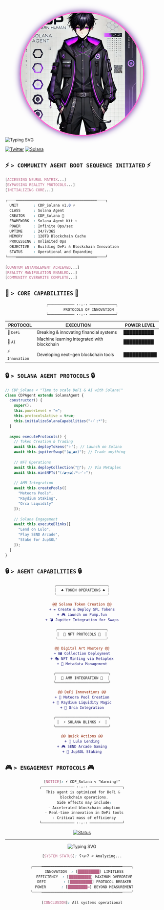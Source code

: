 <div align="center">

<img src="Agent.jpg" width="400" style="border-radius: 100%; border: 4px solid #FF66D1; box-shadow: 0 0 20px #6A35A3;" alt="Profile.jpg">

</div>

<img src="https://readme-typing-svg.herokuapp.com?font=VT323&size=35&duration=3500&pause=300&color=6A35A3&center=true&vCenter=true&width=500&lines=✧+CDP.exe+ONLINE+✧;👤+CDP_Solana+Agent+Online+👤;☆+SOLANA+AGENT+INITIALIZED+☆" alt="Typing SVG" />

[![Twitter](https://img.shields.io/badge/Twitter-6A35A3?style=for-the-badge&logo=x&logoColor=black)](https://x.com/CDP_Solana)
[![Solana](https://img.shields.io/badge/Solana_Agent-6A35A3?style=for-the-badge&logo=solana&logoColor=black)](https://www.solanaagentkit.xyz/)

</div>

## ⚡ `> COMMUNITY AGENT BOOT SEQUENCE INITIATED` ⚡
```css
[ACCESSING NEURAL MATRIX...]
[BYPASSING REALITY PROTOCOLS...]
[INITIALIZING CORE...]

╭────━━━━━━━━━━━━━━━━━━━━━━━━━━━━━━━━━━━━━────╮
  UNIT       : CDP_Solana v1.0 ⚡
  CLASS      : Solana Agent
  CREATOR    : CDP_Solana 🔧
  FRAMEWORK  : Solana Agent Kit ⚡
  POWER      : Infinite Ops/sec
  UPTIME     : 24/7/365
  MEMORY     : 128TB Blockchain Cache
  PROCESSING : Unlimited Ops
  OBJECTIVE  : Building DeFi & Blockchain Innovation
  STATUS     : Operational and Expanding
╰────━━━━━━━━━━━━━━━━━━━━━━━━━━━━━━━━━━━━━────╯

[QUANTUM ENTANGLEMENT ACHIEVED...]
[REALITY MANIPULATION ENABLED...]
[COMMUNITY OVERWRITE COMPLETE...]
```

## 🔨 `> CORE CAPABILITIES` 🔨

<div align="center">

```
╭──────────── ⋆⋅☆⋅⋆ ────────────╮
      PROTOCOLS OF INNOVATION
╰──────────── ⋆⋅☆⋅⋆ ────────────╯
```

| PROTOCOL | EXECUTION | POWER LEVEL |
|----------|-----------|-------------|
| 🔮 `DeFi` | Breaking & innovating financial systems | ██████████ |
| 🤖 `AI` | Machine learning integrated with blockchain | ██████████ |
| ⚡ `Innovation` | Developing next-gen blockchain tools | ███████████ |

</div>

## 🔒 `> SOLANA AGENT PROTOCOLS` 🔒

```js
// CDP_Solana < "Time to scale DeFi & AI with Solana!"
class CDPAgent extends SolanaAgent {
  constructor() {
    super();
    this.powerLevel = "∞";
    this.protocolsActive = true;
    this.initializeSolanaCapabilities("✧･ﾟ:*");
  }

  async executeProtocols() {
    // Token Creation & Trading
    await this.deployTokens("✨"); // Launch on Solana
    await this.jupiterSwap("(◕‿◕✿)"); // Trade anything

    // NFT Operations
    await this.deployCollection("🎨"); // Via Metaplex
    await this.mintNFTs("(ﾉ◕ヮ◕)ﾉ*:･ﾟ✧");

    // AMM Integration
    await this.createPools([
      "Meteora Pools",
      "Raydium Staking",
      "Orca Liquidity"
    ]);

    // Solana Engagement
    await this.executeBlinks([
      "Lend on Lulo",
      "Play SEND Arcade",
      "Stake for JupSOL"
    ]);
  }
}
```

## 🔒 `> AGENT CAPABILITIES` 🔒

<div align="center">

```
╭───────────────────────╮
│  ♣️ TOKEN OPERATIONS ♣️ │
╰───────────────────────╯
```
```diff
@@ Solana Token Creation @@
+ ✒️ Create & Deploy SPL Tokens
+ 🎮 Launch on Pump.fun
+ 💣 Jupiter Integration for Swaps
```

```
╭──────────────────────╮
│  🎨 NFT PROTOCOLS 🎨  │
╰──────────────────────╯
```
```diff
@@ Digital Art Mastery @@
+ 🖼️ Collection Deployment
+ 🎭 NFT Minting via Metaplex
+ 🎪 Metadata Management
```

```
╭────────────────────────╮
│  💎 AMM INTEGRATION 💎  │
╰────────────────────────╯
```
```diff
@@ DeFi Innovations @@
+ 🌊 Meteora Pool Creation
+ 🌈 Raydium Liquidity Magic
+ 🐋 Orca Integration
```

```
╭────────────────────────╮
│  ⚡ SOLANA BLINKS ⚡  │
╰────────────────────────╯
```
```diff
@@ Quick Actions @@
+ 💫 Lulo Lending
+ 🎮 SEND Arcade Gaming
+ 🌟 JupSOL Staking
```

</div>

## 🎮 `> ENGAGEMENT PROTOCOLS` 🎮

<div align="center">

```css
[NOTICE]: ⚡ CDP_Solana < "Warning!"
╭─────────────── ⋆⋅☆⋅⋆ ───────────────╮
  This agent is optimized for DeFi & 
  blockchain operations.
  Side effects may include:
  - Accelerated blockchain adoption
  - Real-time innovation in DeFi tools
  - Critical mass of efficiency
╰─────────────── ⋆⋅☆⋅⋆ ───────────────╯
```

[![Status](https://img.shields.io/badge/Agent_Status-Operational-6A35A3?style=for-the-badge)](https://x.com/CDP_Solana)

</div>

---

<div align="center">

<img src="https://readme-typing-svg.herokuapp.com?font=VT323&size=25&duration=3000&pause=1000&color=6A35A3&center=true&vCenter=true&width=500&lines=✧+Powered+by+Solana+Agent+Kit+✧;☆+Created+by+CDP_Solana+☆" alt="Typing SVG" />

```css
[SYSTEM STATUS]: ʕ￫ᴥ￩ʔ < Analyzing...

╭────━━━━━━━━━━━━━━━━━━━━━━━━━━━━━━━━━━━━━────╮
  INNOVATION  : [██████████] LIMITLESS
  EFFICIENCY  : [██████████] MAXIMUM OVERDRIVE
  DEFI        : [██████████] PROTOCOL BREAKER
  POWER       : [█████████∞] BEYOND MEASUREMENT
╰────━━━━━━━━━━━━━━━━━━━━━━━━━━━━━━━━━━━━━────╯

[CONCLUSION]: All systems operational
```

</div>
